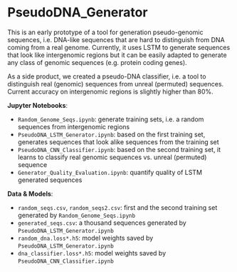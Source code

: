 # PseudoDNA_Generator

This is an early prototype of a tool for generation pseudo-genomic sequences, i.e. DNA-like sequences that are hard to distinguish from DNA coming from a real genome. Currently, it uses LSTM to generate sequences that look like intergenomic regions but it can be easily adapted to generate any class of genomic sequences (e.g. protein coding genes).

As a side product, we created a pseudo-DNA classifier, i.e. a tool to distinguish real (genomic) sequences from unreal (permuted) sequences. Current accuracy on intergenomic regions is slightly higher than 80%.

**Jupyter Notebooks**:
  * `Random_Genome_Seqs.ipynb`: generate training sets, i.e. a random sequences from intergenomic regions
  * `PseudoDNA_LSTM_Generator.ipynb`: based on the first training set, generates sequences that look alike sequences from the training set 
  * `PseudoDNA_CNN_Classifier.ipynb`: based on the second training set, it learns to classify real genomic sequences vs. unreal (permuted) sequence
  * `Generator_Quality_Evaluation.ipynb`: quantify quality of LSTM generated sequences

**Data & Models**:
  * `random_seqs.csv`, `random_seqs2.csv`: first and the second training set generated by `Random_Genome_Seqs.ipynb`
  * `generated_seqs.csv`: a thousand sequences generated by `PseudoDNA_LSTM_Generator.ipynb`
  * `random_dna.loss*.h5`: model weights saved by `PseudoDNA_LSTM_Generator.ipynb`
  * `dna_classifier.loss*.h5`: model weights saved by `PseudoDNA_CNN_Classifier.ipynb`